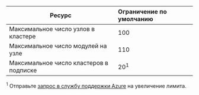 | Ресурс | Ограничение по умолчанию |
| --- | :--- |
| Максимальное число узлов в кластере | 100 |
| Максимальное число модулей на узле | 110 |
| Максимальное число кластеров в подписке | 20<sup>1</sup> |

<sup>1</sup> Отправьте [запрос в службу поддержки Azure][azure-support] на увеличение лимита.<br />

<!-- LINKS - External -->
[azure-support]: https://ms.portal.azure.com/#blade/Microsoft_Azure_Support/HelpAndSupportBlade/newsupportrequest
